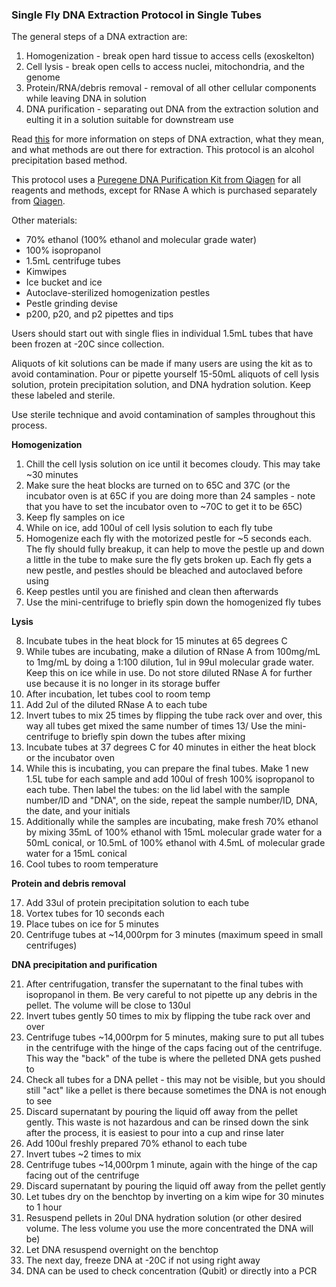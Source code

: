 ### Single Fly DNA Extraction Protocol in Single Tubes

The general steps of a DNA extraction are: 
1. Homogenization - break open hard tissue to access cells (exoskelton)
2. Cell lysis - break open cells to access nuclei, mitochondria, and the genome
3. Protein/RNA/debris removal - removal of all other cellular components while leaving DNA in solution
4. DNA purification - separating out DNA from the extraction solution and eulting it in a solution suitable for downstream use

Read [this](https://www.promega.com/resources/guides/nucleic-acid-analysis/dna-purification/) for more information on steps of DNA extraction, what they mean, and what methods are out there for extraction. This protocol is an alcohol precipitation based method.

This protocol uses a [Puregene DNA Purification Kit from Qiagen](https://www.qiagen.com/us/products/discovery-and-translational-research/dna-rna-purification/dna-purification/genomic-dna/puregene-kits/?catno=158043) for all reagents and methods, except for RNase A which is purchased separately from [Qiagen](https://www.qiagen.com/us/products/discovery-and-translational-research/lab-essentials/enzymes/rnase-a/).

Other materials:
- 70% ethanol (100% ethanol and molecular grade water)
- 100% isopropanol
- 1.5mL centrifuge tubes
- Kimwipes
- Ice bucket and ice
- Autoclave-sterilized homogenization pestles
- Pestle grinding devise 
- p200, p20, and p2 pipettes and tips


Users should start out with single flies in individual 1.5mL tubes that have been frozen at -20C since collection.

Aliquots of kit solutions can be made if many users are using the kit as to avoid contamination. Pour or pipette yourself 15-50mL aliquots of cell lysis solution, protein precipitation solution, and DNA hydration solution. Keep these labeled and sterile.

Use sterile technique and avoid contamination of samples throughout this process. 

**Homogenization**

1. Chill the cell lysis solution on ice until it becomes cloudy. This may take ~30 minutes
2.  Make sure the heat blocks are turned on to 65C and 37C (or the incubator oven is at 65C if you are doing more than 24 samples - note that you have to set the incubator oven to ~70C to get it to be 65C)
3. Keep fly samples on ice 
4. While on ice, add 100ul of cell lysis solution to each fly tube
5. Homogenize each fly with the motorized pestle for ~5 seconds each. The fly should fully breakup, it can help to move the pestle up and down a little in the tube to make sure the fly gets broken up. Each fly gets a new pestle, and pestles should be bleached and autoclaved before using
6. Keep pestles until you are finished and clean then afterwards
7. Use the mini-centrifuge to briefly spin down the homogenized fly tubes

**Lysis**

8. Incubate tubes in the heat block for 15 minutes at 65 degrees C
9. While tubes are incubating, make a dilution of RNase A from 100mg/mL to 1mg/mL by doing a 1:100 dilution, 1ul in 99ul molecular grade water. Keep this on ice while in use. Do not store diluted RNase A for further use because it is no longer in its storage buffer
10. After incubation, let tubes cool to room temp
11. Add 2ul of the diluted RNase A to each tube
12. Invert tubes to mix 25 times by flipping the tube rack over and over, this way all tubes get mixed the same number of times
13/ Use the mini-centrifuge to briefly spin down the tubes after mixing
13. Incubate tubes at 37 degrees C for 40 minutes in either the heat block or the incubator oven
14. While this is incubating, you can prepare the final tubes. Make 1 new 1.5L tube for each sample and add 100ul of fresh 100% isopropanol to each tube. Then label the tubes: on the lid label with the sample number/ID and "DNA", on the side, repeat the sample number/ID, DNA, the date, and your initials
15. Additionally while the samples are incubating, make fresh 70% ethanol by mixing 35mL of 100% ethanol with 15mL molecular grade water for a 50mL conical, or 10.5mL of 100% ethanol with 4.5mL of molecular grade water for a 15mL conical
16. Cool tubes to room temperature

**Protein and debris removal**

17. Add 33ul of protein precipitation solution to each tube
18. Vortex tubes for 10 seconds each
19. Place tubes on ice for 5 minutes
20. Centrifuge tubes at ~14,000rpm for 3 minutes (maximum speed in small centrifuges)

**DNA precipitation and purification**

21. After centrifugation, transfer the supernatant to the final tubes with isopropanol in them. Be very careful to not pipette up any debris in the pellet. The volume will be close to 130ul
22. Invert tubes gently 50 times to mix by flipping the tube rack over and over
23. Centrifuge tubes ~14,000rpm for 5 minutes, making sure to put all tubes in the centrifuge with the hinge of the caps facing out of the centrifuge. This way the "back" of the tube is where the pelleted DNA gets pushed to
24. Check all tubes for a DNA pellet - this may not be visible, but you should still "act" like a pellet is there because sometimes the DNA is not enough to see
25. Discard supernatant by pouring the liquid off away from the pellet gently. This waste is not hazardous and can be rinsed down the sink after the process, it is easiest to pour into a cup and rinse later
26. Add 100ul freshly prepared 70% ethanol to each tube
27. Invert tubes ~2 times to mix
28. Centrifuge tubes ~14,000rpm 1 minute, again with the hinge of the cap facing out of the centrifuge
29. Discard supernatant by pouring the liquid off away from the pellet gently
30. Let tubes dry on the benchtop by inverting on a kim wipe for 30 minutes to 1 hour
31. Resuspend pellets in 20ul DNA hydration solution (or other desired volume. The less volume you use the more concentrated the DNA will be)
32. Let DNA resuspend overnight on the benchtop
33. The next day, freeze DNA at -20C if not using right away
34. DNA can be used to check concentration (Qubit) or directly into a PCR
